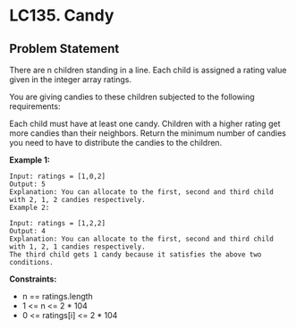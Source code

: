 # LC135. Candy

## Problem Statement

There are n children standing in a line. Each child is assigned a rating value given in the integer array ratings.

You are giving candies to these children subjected to the following requirements:

Each child must have at least one candy.
Children with a higher rating get more candies than their neighbors.
Return the minimum number of candies you need to have to distribute the candies to the children.

**Example 1:**

```text
Input: ratings = [1,0,2]
Output: 5
Explanation: You can allocate to the first, second and third child with 2, 1, 2 candies respectively.
Example 2:
```

```text
Input: ratings = [1,2,2]
Output: 4
Explanation: You can allocate to the first, second and third child with 1, 2, 1 candies respectively.
The third child gets 1 candy because it satisfies the above two conditions.
```

**Constraints:**

- n == ratings.length
- 1 <= n <= 2 * 104
- 0 <= ratings[i] <= 2 * 104
